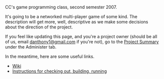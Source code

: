 CC's game programming class, second semester 2007.

It's going to be a networked multi-player game of some kind.  The description will get more, well, descriptive as we make some decisions about the direction of the project.

If you feel like updating this page, and you're a project owner (should be all of us, email danthony1@gmail.com if you're not), go to the [Project Summary](http://code.google.com/p/coloradocollegegame/admin) under the Administer tab.

In the meantime, here are some useful links.
  * [Wiki](http://code.google.com/p/coloradocollegegame/w/list)
  * [Instructions for checking out, building, running](Instructions.md)